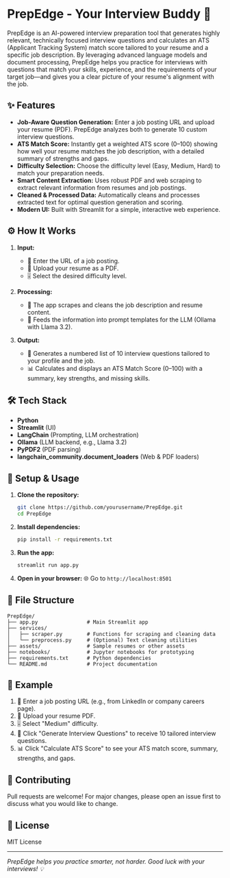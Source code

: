 # PrepEdge - Your Interview Buddy 🤖

PrepEdge is an AI-powered interview preparation tool that generates highly relevant, technically focused interview questions and calculates an ATS (Applicant Tracking System) match score tailored to your resume and a specific job description. By leveraging advanced language models and document processing, PrepEdge helps you practice for interviews with questions that match your skills, experience, and the requirements of your target job—and gives you a clear picture of your resume's alignment with the job.

## ✨ Features

- **Job-Aware Question Generation:** Enter a job posting URL and upload your resume (PDF). PrepEdge analyzes both to generate 10 custom interview questions.
- **ATS Match Score:** Instantly get a weighted ATS score (0–100) showing how well your resume matches the job description, with a detailed summary of strengths and gaps.
- **Difficulty Selection:** Choose the difficulty level (Easy, Medium, Hard) to match your preparation needs.
- **Smart Content Extraction:** Uses robust PDF and web scraping to extract relevant information from resumes and job postings.
- **Cleaned & Processed Data:** Automatically cleans and processes extracted text for optimal question generation and scoring.
- **Modern UI:** Built with Streamlit for a simple, interactive web experience.

## ⚙️ How It Works

1. **Input:**
   - 🔗 Enter the URL of a job posting.
   - 📄 Upload your resume as a PDF.
   - 🎚️ Select the desired difficulty level.

2. **Processing:**
   - 🧹 The app scrapes and cleans the job description and resume content.
   - 🤖 Feeds the information into prompt templates for the LLM (Ollama with Llama 3.2).

3. **Output:**
   - 📝 Generates a numbered list of 10 interview questions tailored to your profile and the job.
   - 📊 Calculates and displays an ATS Match Score (0–100) with a summary, key strengths, and missing skills.

## 🛠️ Tech Stack

- **Python**
- **Streamlit** (UI)
- **LangChain** (Prompting, LLM orchestration)
- **Ollama** (LLM backend, e.g., Llama 3.2)
- **PyPDF2** (PDF parsing)
- **langchain_community.document_loaders** (Web & PDF loaders)

## 🚀 Setup & Usage

1. **Clone the repository:**
   ```bash
   git clone https://github.com/yourusername/PrepEdge.git
   cd PrepEdge
   ```

2. **Install dependencies:**
   ```bash
   pip install -r requirements.txt
   ```

3. **Run the app:**
   ```bash
   streamlit run app.py
   ```

4. **Open in your browser:**
   🌐 Go to `http://localhost:8501`

## 📁 File Structure

```
PrepEdge/
├── app.py                # Main Streamlit app
├── services/
│   ├── scraper.py        # Functions for scraping and cleaning data
│   └── preprocess.py     # (Optional) Text cleaning utilities
├── assets/               # Sample resumes or other assets
├── notebooks/            # Jupyter notebooks for prototyping
├── requirements.txt      # Python dependencies
└── README.md             # Project documentation
```

## 📝 Example

1. 🔗 Enter a job posting URL (e.g., from LinkedIn or company careers page).
2. 📄 Upload your resume PDF.
3. 🎚️ Select "Medium" difficulty.
4. 🚦 Click "Generate Interview Questions" to receive 10 tailored interview questions.
5. 📊 Click "Calculate ATS Score" to see your ATS match score, summary, strengths, and gaps.

## 🤝 Contributing

Pull requests are welcome! For major changes, please open an issue first to discuss what you would like to change.

## 📄 License

MIT License

---

*PrepEdge helps you practice smarter, not harder. Good luck with your interviews! 💡*